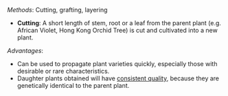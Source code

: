 *Methods*: Cutting, grafting, layering
- **Cutting**: A short length of stem, root or a leaf from the parent plant (e.g. African Violet, Hong Kong Orchid Tree) is cut and cultivated into a new plant.

*Advantages*:
- Can be used to <span class="hi-green">propagate plant varieties quickly</span>, especially those with desirable or rare characteristics.
- Daughter plants obtained will have <u>consistent quality</u>, because they are <span class="hi-green">genetically identical to the parent plant</span>.
